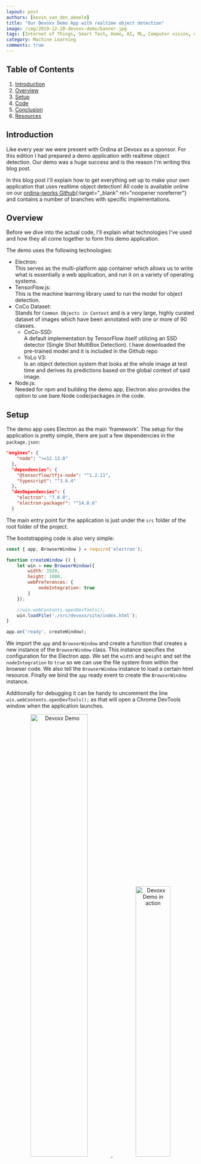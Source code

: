 ```yaml
---
layout: post
authors: [kevin_van_den_abeele]
title: "Our Devoxx Demo App with realtime object detection"
image: /img/2019-12-20-devoxx-demo/banner.jpg
tags: [Internet of Things, Smart Tech, Home, AI, ML, Computer vision, object detection, electron]
category: Machine Learning
comments: true
---
```

<link rel="stylesheet" href="https://cdnjs.cloudflare.com/ajax/libs/lightbox2/2.9.0/css/lightbox.css" />
<link rel="stylesheet" href="https://cdn.jsdelivr.net/npm/bootstrap-grid-only@1.0.0/bootstrap.css" />

<script src="https://cdnjs.cloudflare.com/ajax/libs/jquery/3.2.1/jquery.min.js"></script>
<script src="https://cdnjs.cloudflare.com/ajax/libs/lightbox2/2.9.0/js/lightbox.min.js"></script>
<script src="https://cdn.jsdelivr.net/npm/bootstrap-grid-only@1.0.0/index.min.js"></script>

## Table of Contents

1. [Introduction](#introduction)
2. [Overview](#overview)
3. [Setup](#setup)
4. [Code](#code)
5. [Conclusion](#conclusion)
6. [Resources](#resources)

## Introduction

Like every year we were present with Ordina at Devoxx as a sponsor.
For this edition I had prepared a demo application with realtime object detection.
Our demo was a huge success and is the reason I'm writing this blog post.

In this blog post I'll explain how to get everything set up to make your own application that uses realtime object detection!
All code is available online on our [ordina-jworks Github](https://github.com/ordina-jworks/devoxx-webcam-ml){:target="_blank" rel="noopener noreferrer"} and contains a number of branches with specific implementations.

## Overview

Before we dive into the actual code, I'll explain what technologies I've used and how they all come together to form this demo application.

The demo uses the following technologies:

- Electron: <br/>
  This serves as the multi-platform app container which allows us to write what is essentially a web application, and run it on a variety of operating systems.
- TensorFlow.js: <br/>
  This is the machine learning library used to run the model for object detection.
- CoCo Dataset: <br/>
  Stands for `Common Objects in Context` and is a very large, highly curated dataset of images which have been annotated with one or more of 90 classes.
  - CoCo-SSD: <br/>
    A default implementation by TensorFlow itself utilizing an SSD detector (Single Shot MultiBox Detection).
    I have downloaded the pre-trained model and it is included in the Github repo
  - YoLo V3: <br/>
    Is an object detection system that looks at the whole image at test time and derives its predictions based on the global context of said image.
- Node.js: <br/>
  Needed for npm and building the demo app, Electron also provides the option to use bare Node code/packages in the code.
  

## Setup

The demo app uses Electron as the main 'framework'.
The setup for the application is pretty simple, there are just a few dependencies in the `package.json`:

```json
"engines": {
    "node": ">=12.13.0"
  },
  "dependencies": {
    "@tensorflow/tfjs-node": "^1.2.11",
    "typescript": "^3.6.4"
  },
  "devDependencies": {
    "electron": "7.0.0",
    "electron-packager": "^14.0.6"
  }
```

The main entry point for the application is just under the `src` folder of the root folder of the project.

The bootstrapping code is also very simple:

``` javascript
const { app, BrowserWindow } = require('electron');

function createWindow () {
    let win = new BrowserWindow({
        width: 1920,
        height: 1080,
        webPreferences: {
            nodeIntegration: true
        }
    });

    //win.webContents.openDevTools();
    win.loadFile('./src/devoxx/site/index.html');
}

app.on('ready', createWindow);
```

We import the `app` and `BrowserWindow` and create a function that creates a new instance of the `BrowserWindow` class.
This instance specifies the configuration for the Electron app.
We set the `width` and `height` and set the `nodeIntegration` to `true` so we can use the file system from within the browser code.
We also tell the `BrowserWindow` instance to load a certain html resource.
Finally we bind the `app` ready event to create the `BrowserWindow` instance.

Additionally for debugging it can be handy to uncomment the line `win.webContents.openDevTools();` as that will open a Chrome DevTools window when the application launches.

<div style="text-align: center; margin: 0px auto;">
    <a href="{{ '/img/2019-12-20-devoxx-demo/demo.jpg' | prepend: site.baseurl }}" data-lightbox="ui" data-title="Devoxx Demo">
        <img alt="Devoxx Demo" src="{{ '/img/2019-12-20-devoxx-demo/demo.jpg' | prepend: site.baseurl }}" class="image fit" style="margin:0px auto; width: 55%; display: inline-block;">
    </a>
    <a href="{{ '/img/2019-12-20-devoxx-demo/devoxx-demo.jpg' | prepend: site.baseurl }}" data-lightbox="ui" data-title="Devoxx Demo in action">
        <img alt="Devoxx Demo in action" src="{{ '/img/2019-12-20-devoxx-demo/devoxx-demo.jpg' | prepend: site.baseurl }}" class="image fit" style="margin:0px auto; width: 43%; display: inline-block;">
    </a>
</div>

## Code

The basic code is not too difficult:

``` javascript
window.onload = async () => {
    const detector = await Loader.loadCoco(false, path.resolve(__dirname, '../../../'));
    const stream = await navigator.mediaDevices
        .getUserMedia({
            video: {
                width: 1280,
                height: 720,
                frameRate: framerate
            }
        });

    let video = document.querySelector('video');
    video.srcObject = stream;
    video.onloadedmetadata = () => {
        video.play();
    };

    const canvas = document.querySelector('canvas');
    canvas.width = 1280;
    canvas.height = 720;
    const context = canvas.getContext('2d');
    context.drawImage(video, 0, 0, canvas.width, canvas.height);

    await update(video, canvas, context, detector);
};
```

Once the page is loaded we create our detector instance.
This will be used to feed in the image data from the webcam.
We also need to fetch a video stream from the webcam, in this example at 720P, as that's the max resolution for my webcam.
Please note that a higher resolution will require considerably more processing power.
After we have a stream, we fetch the `video` tag from the page, assign the stream to it and let it play.
We also get our canvas in which we will display the actual video output, the video tag itself is hidden.
The canvas allows us to annotate the image with a bounding box and some extra information about the detected objects.
Finally we call the `update` method which will be called for each update.

``` javascript
async function update(video, canvas, context, detector) {
    context.drawImage(video, 0, 0, canvas.width, canvas.height);

    const detectedClasses = await detector.detect(canvas);
    Loader.anotateCanvas(canvas, detectedClasses);
    updateList(detectedClasses);

    if (enableLiveUpdate) {
        setTimeout(update, 1000 / framerate, video, canvas, context, detector);
    }
}
```
This function will function as our update loop/tick.
We draw the image to the canvas, just as it was seen by the webcam.
We then pass the canvas into the detector which will detect any objects in the image data contained in the canvas.
This returns an array of detected classes which contain the type of objects, the score and a bounding box.
That information is fed to a utility method that will annotate the canvas with a red rectangle with the coordinates of the bounding and the type of object with its score.
The update function will be called again with a very basic (and very limited) framerate timeout.

There is other code, mainly in the `coco` folder which is mostly taken from the [default google implementation](https://github.com/tensorflow/tfjs-models/tree/master/coco-ssd){:target="_blank" rel="noopener noreferrer"} and modified to match the needs of this application.
One thing worth noting is the changes required to a small piece of code to make the model work faster by allowing it to work asynchronously:
```typescript
    const [maxScores, classes] = this.calculateMaxScores(scores, result[0].shape[1], result[0].shape[2]);

    const indexTensor = tf.tidy(() => {
        const boxes2 = tf.tensor2d(boxes, [result[1].shape[1], result[1].shape[3]]);
        return tf.image.nonMaxSuppression(boxes2, maxScores, maxNumBoxes, 0.5, 0.5);
    });

    const indexes = indexTensor.dataSync() as Float32Array;
    indexTensor.dispose();
```

Needs to be changed into:

```typescript
    const [maxScores, classes] = this.calculateMaxScores(scores, result[0].shape[1], result[0].shape[2]);

    const boxes2 = tf.tensor2d(boxes, [result[1].shape[1], result[1].shape[3]]);
    const temp = await tf.image.nonMaxSuppressionAsync(boxes2, maxScores, maxNumBoxes, 0.5, 0.5);
    const indexTensor = tf.tidy(() => {
        return temp;
    });

    const indexes = indexTensor.dataSync() as Float32Array;
    indexTensor.dispose();
```

Because the `tf.image.nonMaxSuppressionAsync`returns a `Promise` the replacement is not as simple as just replacing the method call to the async variant.
This however is the only big change that needs to be done (apart from changing some dependencies) to get the application working with full WebGL acceleration.

The application is actually really simple and very easy to understand and tinker with. I strongly encourage you to check out the repo and have a go at getting it up and running by yourself.
The other branches contain different solutions with some tweaked code, be sure to also check those out!

## Conclusion

Making a cool demo that utilizes machine learning and pre-trained models is not at all that hard. 
Rapid prototyping with these pre-trained models allows one to quickly see if a certain strategy or desired functionality is workable and merits further development effort.
It also provides a way to get started easily in a matter that is extremely hard to master. 
Retraining or tweaking these models can be very hard and time consuming as it requires an in-depth knowledge of the matter at hand (both mathematics and the actual data).
Im my opinion these pre-trained models and other machine learning 'building blocks' provide an extremely valuable toolset for developers.

## Resources

- [Demo Github repo](https://github.com/ordina-jworks/devoxx-webcam-ml){:target="_blank" rel="noopener noreferrer"}
- [TensorFlow.js](https://www.tensorflow.org/js){:target="_blank" rel="noopener noreferrer"}
- [CoCo Dataset](http://cocodataset.org/#home){:target="_blank" rel="noopener noreferrer"}
- [tfjs-CoCo-SSD](https://github.com/tensorflow/tfjs-models/tree/master/coco-ssd){:target="_blank" rel="noopener noreferrer"}
- [YoLo](https://pjreddie.com/darknet/yolo/){:target="_blank" rel="noopener noreferrer"}
- [tfjs-YoLo-V3](https://github.com/zqingr/tfjs-yolov3/blob/master/README_EN.md){:target="_blank" rel="noopener noreferrer"}